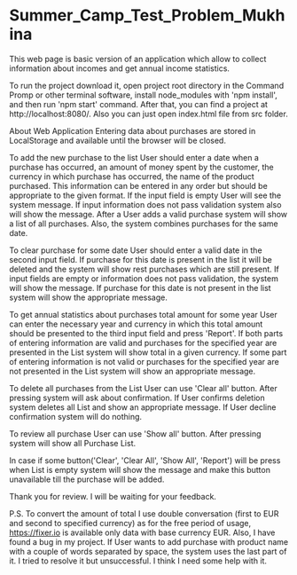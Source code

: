 # Summer_Camp_Test_Problem_Mukhina
This web page is basic version of an application which allow to collect information about incomes and get annual income statistics.

To run the project download it, open project root directory in the Command Promp or other terminal software, install node_modules with 'npm install', and then run 'npm start' command. After that, you can find a project at http://localhost:8080/. Also you can just open index.html file from src folder.

About Web Application
Entering data about purchases are stored in LocalStorage and available until the browser will be closed.

To add the new purchase to the list User should enter a date when a purchase has occurred, an amount of money spent by the customer, the currency in which purchase has occurred, the name of the product purchased.
This information can be entered in any order but should be appropriate to the given format.
If the input field is empty User will see the system message.
If input information does not pass validation system also will show the message.
After a User adds a valid purchase system will show a list of all purchases.
Also, the system combines purchases for the same date.

To clear purchase for some date User should enter a valid date in the second input field.
If purchase for this date is present in the list it will be deleted and the system will show rest purchases which are still present.
If input fields are empty or information does not pass validation, the system will show the message.
If purchase for this date is not present in the list system will show the appropriate message.

To get annual statistics about purchases total amount for some year User can enter the necessary year and currency in which this total amount should be presented to the third input field and press 'Report'.
If both parts of entering information are valid and purchases for the specified year are presented in the List system will show total in a given currency.
If some part of entering information is not valid or purchases for the specified year are not presented in the List system will show an appropriate message.

To delete all purchases from the List User can use 'Clear all' button. After pressing system will ask about confirmation. If User confirms deletion system deletes all List and show an appropriate message. If User decline confirmation system will do nothing.

To review all purchase User can use 'Show all' button. After pressing system will show all Purchase List.

In case if some button('Clear', 'Clear All', 'Show All', 'Report') will be press when List is empty system will show the message and make this button unavailable till the purchase will be added.

Thank you for review.
I will be waiting for your feedback.

P.S. To convert the amount of total I use double conversation (first to EUR and second to specified currency) as for the free period of usage, https://fixer.io is available only data with base currency EUR.
Also, I have found a bug in my project. If User wants to add purchase with product name with a couple of words separated by space, the system uses the last part of it. I tried to resolve it but unsuccessful. I think I need some help with it.





